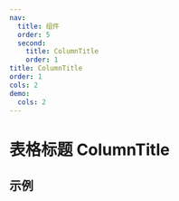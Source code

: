```yaml
---
nav:
  title: 组件
  order: 5
  second:
    title: ColumnTitle
    order: 1
title: ColumnTitle
order: 1
cols: 2
demo:
  cols: 2
---
```


# 表格标题 ColumnTitle

## 示例

<code src="./demos/index.tsx" ></code>
